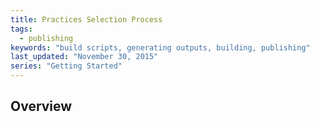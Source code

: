 ```yaml
---
title: Practices Selection Process
tags: 
  - publishing
keywords: "build scripts, generating outputs, building, publishing"
last_updated: "November 30, 2015"
series: "Getting Started"
---
```


## Overview

